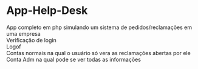 # App-Help-Desk
App completo em php simulando um sistema de pedidos/reclamações em uma empresa <br>
Verificação de login <br>
Logof <br>
Contas normais na qual o usuário só vera as reclamações abertas por ele <br>
Conta Adm na qual pode se ver todas as informações <br>

